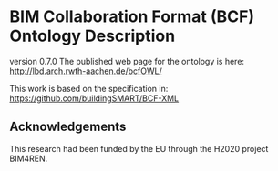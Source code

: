 # BIM Collaboration Format (BCF) Ontology Description


version 0.7.0
The published web page for the ontology is here:
http://lbd.arch.rwth-aachen.de/bcfOWL/

This work is based on the specification in: https://github.com/buildingSMART/BCF-XML

## Acknowledgements

This research had been funded by the EU through the H2020 project BIM4REN.
